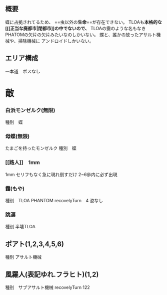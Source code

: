 ## 概要
蝶に占拠されてるため、
==虫以外の**生命**==が存在できない。
TLOAも**本格的な[[[正当な廃都市|閉都市]]の中でないので、**
TLOAの靄のような名もなきPHATOMの欠片の欠片みたいなのしかいない。
蝶と、誰かの放ったアサルト機械や、掃除機械に
アンドロイドしかいない。
## エリア構成
一本道　ボスなし

# 敵
### 白浜モンゼルク(無限)
種別　蝶

### 母蝶(無限)
たまごを持ったモンゼルク
種別　蝶
### [[路人]]　1mm
1mm
セリフもなく急に現れ倒すだけ
2~6歩内に必ず出現

### 靄(もや)
種別　TLOA PHANTOM
recovelyTurn　4
姿なし
### 跳涙
種別 半壊TLOA

## ポアト(1,2,3,4,5,6)
種別 アサルト機械

## 風羅人(表記ゆれ.フラヒト)(1,2)
種別　サブアサルト機械
recovelyTurn 122
